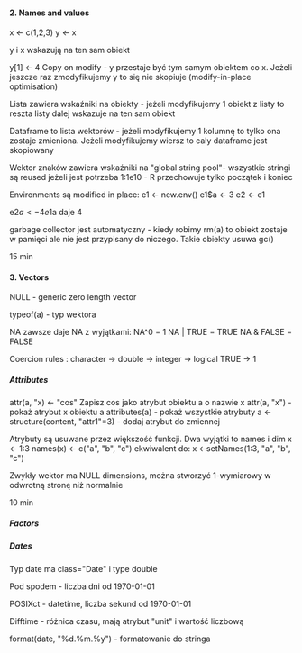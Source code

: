 #### 2. Names and values

x <- c(1,2,3)
y <- x

y i x wskazują na ten sam obiekt

y[1] <- 4
Copy on modify - y przestaje być tym samym obiektem co x. Jeżeli jeszcze raz zmodyfikujemy y to się nie skopiuje (modify-in-place optimisation)

Lista zawiera wskaźniki na obiekty - jeżeli modyfikujemy 1 obiekt z listy to reszta listy dalej wskazuje na ten sam obiekt

Dataframe to lista wektorów - jeżeli modyfikujemy 1 kolumnę to tylko ona zostaje zmieniona. Jeżeli modyfikujemy wiersz to caly dataframe jest skopiowany

Wektor znaków zawiera wskaźniki na "global string pool"- wszystkie stringi są reused jeżeli jest potrzeba
1:1e10 - R przechowuje tylko początek i koniec

Environments są modified in place:
e1 <- new.env()
e1$a <- 3
e2 <- e1

e2$a <- 4
e1$a daje 4

garbage collector jest automatyczny - kiedy robimy rm(a) to obiekt zostaje w pamięci ale nie jest przypisany do niczego. Takie obiekty usuwa gc()


15 min

#### 3. Vectors

NULL - generic zero length vector

typeof(a) - typ wektora

NA zawsze daje NA z wyjątkami:
NA^0 = 1
NA | TRUE = TRUE
NA & FALSE = FALSE

Coercion rules :
character → double → integer → logical
TRUE -> 1

##### Attributes


attr(a, "x) <- "cos" Zapisz cos jako atrybut obiektu a o nazwie x
attr(a, "x") - pokaż atrybut x obiektu a 
attributes(a) - pokaż wszystkie atrybuty 
a <- structure(content, "attr1"=3) - dodaj atrybut do zmiennej

Atrybuty są usuwane przez większość funkcji. Dwa wyjątki to names i dim
x <- 1:3
names(x) <- c("a", "b", "c")
ekwiwalent do:
x <-setNames(1:3, "a", "b", "c")

Zwykły wektor ma NULL dimensions, można stworzyć 1-wymiarowy w odwrotną stronę niż normalnie

10 min

##### Factors

##### Dates 

Typ date ma class="Date" i type double

Pod spodem - liczba dni od 1970-01-01

POSIXct - datetime, liczba sekund od 1970-01-01

Difftime - różnica czasu, mają atrybut "unit" i wartość liczbową

format(date, "%d.%m.%y") - formatowanie do stringa


